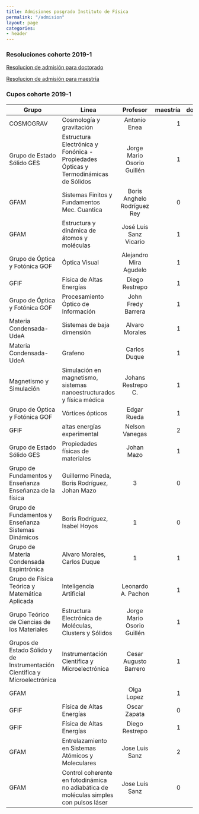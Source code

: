 ```yaml
---
title: Admisiones posgrado Instituto de Física
permalink: "/admision"
layout: page
categories:
- header
---
```


### Resoluciones cohorte 2019-1

[Resolucion de admisión para doctorado](https://drive.google.com/open?id=0B6uM1aBlvxWrRWpSTzdYdnJLT0dxaHBrVFFXQUFFRWdrazFv)

[Resolucion de admisión para maestría](https://drive.google.com/open?id=0B6uM1aBlvxWrRkZaRllRTnYxaTZoZkFtN1dUaHIzVVQ5SHpz)

### Cupos cohorte 2019-1

| Grupo | Linea         | Profesor           | maestría  | doctorado |
| ----------- |------------- |:-------------:| -----:|------:|
| COSMOGRAV      | Cosmología y gravitación | Antonio Enea |  1     |     2    |
|Grupo de Estado Sólido GES|    Estructura Electrónica y Fonónica - Propiedades Ópticas y Termodinámicas de Sólidos|    Jorge Mario Osorio Guillén| 1   |1|
|GFAM   |Sistemas Finitos y Fundamentos Mec. Cuantica   |Boris Anghelo Rodríguez Rey|   0|  1|
GFAM | Estructura y dinámica de átomos y moléculas | José Luis Sanz Vicario | 1 | 1 |
Grupo de Óptica y Fotónica GOF | Óptica Visual | Alejandro Mira Agudelo | 1 | 0 |
| GFIF | Física de Altas Energías | Diego Restrepo | 1 | 1 |
| Grupo de Óptica y Fotónica GOF | Procesamiento Óptico de Información | John Fredy Barrera | 1 | 1 |
| Materia Condensada-UdeA | Sistemas de baja dimensión | Alvaro Morales | 1 | 1 |
| Materia Condensada-UdeA | Grafeno | Carlos Duque | 1 | 1 |
| Magnetismo y Simulación | Simulación en magnetismo, sistemas nanoestructurados y física médica | Johans Restrepo C. | 1 | 1 |
| Grupo de Óptica y Fotónica GOF | Vórtices ópticos | Edgar Rueda | 1 | 0 |
| GFIF | altas energías experimental| Nelson Vanegas | 2 | 1 |
| Grupo de Estado Sólido GES | Propiedades físicas de materiales | Johan Mazo | 1 | 1 |
| Grupo de Fundamentos y Enseñanza Enseñanza de la física | Guillermo Pineda, Boris Rodríguez, Johan Mazo | 3 | 0 |
| Grupo de Fundamentos y Enseñanza Sistemas Dinámicos | Boris Rodríguez, Isabel Hoyos | 1 | 0 |
| Grupo de Materia Condensada Espintrónica | Alvaro Morales, Carlos Duque | 1 | 1 |
| Grupo de Física Teórica y Matemática Aplicada | Inteligencia Artificial | Leonardo A. Pachon | 1 | 1 |
| Grupo Teórico de Ciencias de los Materiales | Estructura Electrónica de Moléculas, Clusters y Sólidos | Jorge Mario Osorio Guillén | 1 | 0 |
| Grupos de Estado Sólido y de Instrumentación Científica y Microelectrónica | Instrumentación Científica y Microelectrónica | Cesar Augusto Barrero | 1 | 1 |
| GFAM | |Olga Lopez | 1 | 1 |
| GFIF | Física de Altas Energías | Oscar Zapata | 0 | 1 |
| GFIF | Física de Altas Energías | Diego Restrepo | 1 | 1 |
| GFAM | Entrelazamiento en Sistemas Atómicos y Moleculares | Jose Luis Sanz | 2 | 0 |
| GFAM | Control coherente en fotodinámica no adiabática de moléculas simples con pulsos láser | Jose Luis Sanz | 0 | 1 |


